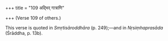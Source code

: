 +++
title = "109 अद्भिर् गात्राणि"

+++
(Verse 109 of others.)

This verse is quoted in *Smṛtisāroddhāra* (p. 249);—and in
*Nṛsiṃhaprasāda* (Śrāddha, p. 13b).


